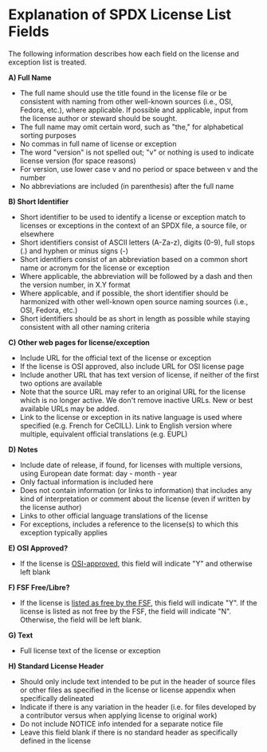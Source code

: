 # Explanation of SPDX License List Fields
The following information describes how each field on the license and exception list is treated.

**A) Full Name**
* The full name should use the title found in the license file or be consistent with naming from other well-known sources (i.e., OSI, Fedora, etc.), where applicable. If possible and applicable, input from the license author or steward should be sought.
* The full name may omit certain word, such as "the," for alphabetical sorting purposes
* No commas in full name of license or exception
* The word "version" is not spelled out; "v" or nothing is used to indicate license version (for space reasons)
* For version, use lower case v and no period or space between v and the number
* No abbreviations are included (in parenthesis) after the full name

**B) Short Identifier**
* Short identifier to be used to identify a license or exception match to licenses or exceptions in the context of an SPDX file, a source file, or elsewhere
* Short identifiers consist of ASCII letters (A-Za-z), digits (0-9), full stops (.) and hyphen or minus signs (-)
* Short identifiers consist of an abbreviation based on a common short name or acronym for the license or exception
* Where applicable, the abbreviation will be followed by a dash and then the version number, in X.Y format
* Where applicable, and if possible, the short identifier should be harmonized with other well-known open source naming sources (i.e., OSI, Fedora, etc.)
* Short identifiers should be as short in length as possible while staying consistent with all other naming criteria

**C) Other web pages for license/exception**
* Include URL for the official text of the license or exception
* If the license is OSI approved, also include URL for OSI license page
* Include another URL that has text version of license, if neither of the first two options are available
* Note that the source URL may refer to an original URL for the license which is no longer active. We don't remove inactive URLs. New or best available URLs may be added.
* Link to the license or exception in its native language is used where specified (e.g. French for CeCILL). Link to English version where multiple, equivalent official translations (e.g. EUPL)

**D) Notes**
* Include date of release, if found, for licenses with multiple versions, using European date format: day - month - year
* Only factual information is included here
* Does not contain information (or links to information) that includes any kind of interpretation or comment about the license (even if written by the license author)
* Links to other official language translations of the license
* For exceptions, includes a reference to the license(s) to which this exception typically applies

**E) OSI Approved?**
* If the license is [OSI-approved](https://opensource.org/licenses), this field will indicate "Y" and otherwise left blank

**F) FSF Free/Libre?**
* If the license is [listed as free by the FSF](https://www.gnu.org/licenses/license-list.en.html), this field will indicate "Y". If the license is listed as not free by the FSF, the field will indicate "N". Otherwise, the field will be left blank.

**G) Text**
* Full license text of the license or exception

**H) Standard License Header**
* Should only include text intended to be put in the header of source files or other files as specified in the license or license appendix when specifically delineated
* Indicate if there is any variation in the header (i.e. for files developed by a contributor versus when applying license to original work)
* Do not include NOTICE info intended for a separate notice file
* Leave this field blank if there is no standard header as specifically defined in the license
